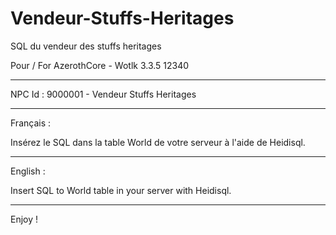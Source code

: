# Vendeur-Stuffs-Heritages
SQL du vendeur des stuffs heritages

Pour / For AzerothCore - Wotlk 3.3.5 12340

---------------------------------------------------------------------------------

NPC Id : 9000001 - Vendeur Stuffs Heritages

---------------------------------------------------------------------------------

Français :

Insérez le SQL dans la table World de votre serveur à l'aide de Heidisql.

---------------------------------------------------------------------------------

English :

Insert SQL to World table in your server with Heidisql.

---------------------------------------------------------------------------------


Enjoy !
